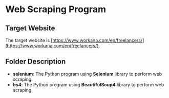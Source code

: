 
# Web Scraping Program

## Target Website

The target website is [https://www.workana.com/en/freelancers/](https://www.workana.com/en/freelancers/).

## Folder Description

* **selenium**: The Python program using **Selenium** library to perform web scraping
* **bs4**: The Python program using **BeautifulSoup4** library to perform web scraping

